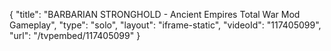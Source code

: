 {
    "title": "BARBARIAN STRONGHOLD - Ancient Empires Total War Mod Gameplay",
    "type": "solo",
    "layout": "iframe-static",
    "videoId": "117405099",
    "url": "\/tvpembed\/117405099"
}